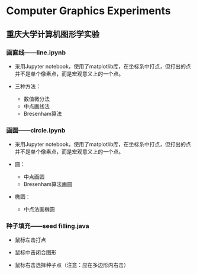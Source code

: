 # Computer Graphics Experiments
## 重庆大学计算机图形学实验

### 画直线——line.ipynb

* 采用Jupyter notebook，使用了matplotlib库，在坐标系中打点，但打出的点并不是单个像素点，而是宏观意义上的一个点。

* 三种方法：
	* 数值微分法
	* 中点画线法
	* Bresenham算法
### 画圆——circle.ipynb

* 采用Jupyter notebook，使用了matplotlib库，在坐标系中打点，但打出的点并不是单个像素点，而是宏观意义上的一个点。

*  圆：
	* 中点画圆
	* Bresenham算法画圆

* 椭圆：
	* 中点法画椭圆

### 种子填充——seed filling.java
* 鼠标左击打点

* 鼠标中击闭合图形

* 鼠标右击选择种子点（注意：应在多边形内右击）
